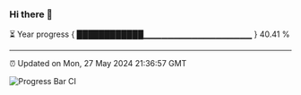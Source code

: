 ### Hi there 👋

⏳ Year progress { ████████████▁▁▁▁▁▁▁▁▁▁▁▁▁▁▁▁▁▁ } 40.41 %

---

⏰ Updated on Mon, 27 May 2024 21:36:57 GMT

![Progress Bar CI](https://github.com/IshwaranRudhara/GIT-ACTION/workflows/Progress%20Bar%20CI/badge.svg)
